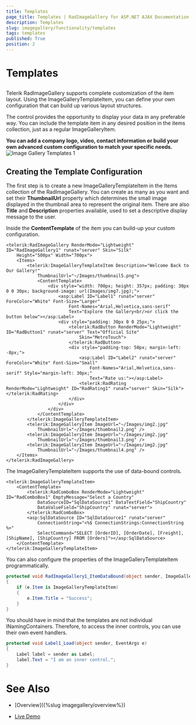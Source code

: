 ```yaml
---
title: Templates
page_title: Templates | RadImageGallery for ASP.NET AJAX Documentation
description: Templates
slug: imagegallery/functionality/templates
tags: templates
published: True
position: 2
---
```


# Templates



## 

Telerik RadImageGallery supports complete customization of the item layout. Using the ImageGalleryTemplateItem, you can define your own configuration that can build up various layout structures.

The control provides the opportunity to display your data in any preferable way. You can include the template item in any desired position in the items collection, just as a regular ImageGalleryItem.

**You can add a company logo, video, contact information or build your own advanced custom configuration to match your specific needs.**
![Image Gallery Templates 1](images/image-gallery-templates1.png)

## Creating the Template Configuration

The first step is to create a new ImageGalleryTemplateItem in the Items collection of the RadImageGallery. You can create as many as you want and set their **ThumbnailUrl** property which determines the small image displayed in the thumbnail area to represent the original item. There are also **Title** and **Description** properties available, used to set a descriptive display message to the user.

Inside the **ContentTemplate** of the item you can build-up your custom configuration.

````ASPNET
<telerik:RadImageGallery RenderMode="Lightweight" ID="RadImageGallery1" runat="server" Skin="Silk"
	Height="500px" Width="700px">
	<Items>
		<telerik:ImageGalleryTemplateItem Description="Welcome Back to Our Gallery!"
			ThumbnailUrl="~/Images/thumbnail5.png">
			<ContentTemplate>
				<div style="width: 700px; height: 357px; padding: 30px 0 0 30px; background-image: url(Images/img7.jpg);">
					<asp:Label ID="Label1" runat="server" ForeColor="White" Font-Size="Larger"
						Font-Names="Arial,​Helvetica,​sans-serif"
						Text="Explore the Gallery<br/>or click the button below"></asp:Label>
					<div style="padding: 30px 0 0 25px;">
						<telerik:RadButton RenderMode="Lightweight" ID="RadButton1" runat="server" Text="Official Site"
							Skin="MetroTouch">
						</telerik:RadButton>
						<div style="padding-top: 50px; margin-left: -8px;">
							<asp:Label ID="Label2" runat="server" ForeColor="White" Font-Size="Small"
								Font-Names="Arial,​Helvetica,​sans-serif" Style="margin-left: 30px;"
								Text="Rate us:"></asp:Label>
							<telerik:RadRating RenderMode="Lightweight" ID="RadRating1" runat="server" Skin="Silk"></telerik:RadRating>
						</div>
					</div>
				</div>
			</ContentTemplate>
		</telerik:ImageGalleryTemplateItem>
		<telerik:ImageGalleryItem ImageUrl="~/Images/img2.jpg"
			ThumbnailUrl="~/Images/thumbnail2.png" />
		<telerik:ImageGalleryItem ImageUrl="~/Images/img2.jpg"
			ThumbnailUrl="~/Images/thumbnail3.png" />
		<telerik:ImageGalleryItem ImageUrl="~/Images/img2.jpg"
			ThumbnailUrl="~/Images/thumbnail4.png" />
	</Items>
</telerik:RadImageGallery>
````



The ImageGalleryTemplateItem supports the use of data-bound controls.

````ASPNET
<telerik:ImageGalleryTemplateItem>
	<ContentTemplate>
		<telerik:RadComboBox RenderMode="Lightweight" ID="RadComboBox1" EmptyMessage="Select a Country"
			DataSourceID="SqlDataSource1" DataTextField="ShipCountry"
			DataValueField="ShipCountry" runat="server">
		</telerik:RadComboBox>
		<asp:SqlDataSource ID="SqlDataSource1" runat="server"
			ConnectionString="<%$ ConnectionStrings:ConnectionString %>"
			SelectCommand="SELECT [OrderID], [OrderDate], [Freight], [ShipName], [ShipCountry] FROM [Orders]"></asp:SqlDataSource>
	</ContentTemplate>
</telerik:ImageGalleryTemplateItem>
````



You can also configure the properties of the ImageGalleryTemplateItem programmatically.

````C#
protected void RadImageGallery1_ItemDataBound(object sender, ImageGalleryItemEventArgs e)
{
	if (e.Item is ImageGalleryTemplateItem)
	{
		e.Item.Title = "Success";
	}
}
````



You should have in mind that the templates are not individual INamingContainers. Therefore, to access the inner controls, you can use their own event handlers.

````C#
protected void Label1_Load(object sender, EventArgs e)
{
	Label label = sender as Label;
	label.Text = "I am an inner control.";
}
````



# See Also

 * [Overview]({%slug imagegallery/overview%})

 * [Live Demo](https://demos.telerik.com/aspnet-ajax/image-gallery/examples/functionality/templates/defaultcs.aspx)
